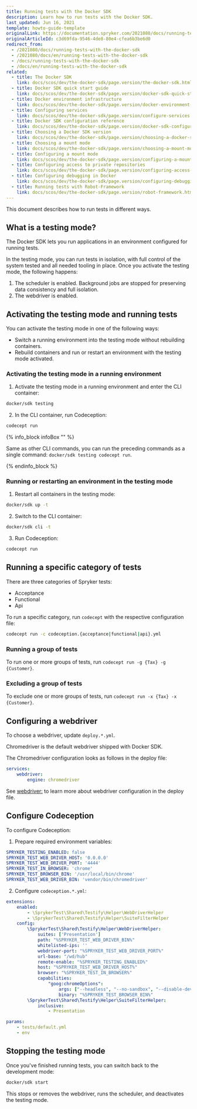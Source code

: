 ```yaml
---
title: Running tests with the Docker SDK
description: Learn how to run tests with the Docker SDK.
last_updated: Jun 16, 2021
template: howto-guide-template
originalLink: https://documentation.spryker.com/2021080/docs/running-tests-with-the-docker-sdk
originalArticleId: c3d69fda-9546-4de8-80e4-cfea6b3be6d0
redirect_from:
  - /2021080/docs/running-tests-with-the-docker-sdk
  - /2021080/docs/en/running-tests-with-the-docker-sdk
  - /docs/running-tests-with-the-docker-sdk
  - /docs/en/running-tests-with-the-docker-sdk
related:
  - title: The Docker SDK
    link: docs/scos/dev/the-docker-sdk/page.version/the-docker-sdk.html
  - title: Docker SDK quick start guide
    link: docs/scos/dev/the-docker-sdk/page.version/docker-sdk-quick-start-guide.html
  - title: Docker environment infrastructure
    link: docs/scos/dev/the-docker-sdk/page.version/docker-environment-infrastructure.html
  - title: Configuring services
    link: docs/scos/dev/the-docker-sdk/page.version/configure-services.html
  - title: Docker SDK configuration reference
    link: docs/scos/dev/the-docker-sdk/page.version/docker-sdk-configuration-reference.html
  - title: Choosing a Docker SDK version
    link: docs/scos/dev/the-docker-sdk/page.version/choosing-a-docker-sdk-version.html
  - title: Choosing a mount mode
    link: docs/scos/dev/the-docker-sdk/page.version/choosing-a-mount-mode.html
  - title: Configuring a mount mode
    link: docs/scos/dev/the-docker-sdk/page.version/configuring-a-mount-mode.html
  - title: Configuring access to private repositories
    link: docs/scos/dev/the-docker-sdk/page.version/configuring-access-to-private-repositories.html
  - title: Configuring debugging in Docker
    link: docs/scos/dev/the-docker-sdk/page.version/configuring-debugging-in-docker.html
  - title: Running tests with Robot-Framework
    link: docs/scos/dev/the-docker-sdk/page.version/robot-framework.html
---
```


This document describes how to run tests in different ways.

## What is a testing mode?

The Docker SDK lets you run applications in an environment configured for running tests.

In the testing mode, you can run tests in isolation, with full control of the system tested and all needed tooling in place. Once you activate the testing mode, the following happens:
1. The scheduler is enabled. Background jobs are stopped for preserving data consistency and full isolation.
2. The webdriver is enabled.

## Activating the testing mode and running tests

You can activate the testing mode in one of the following ways:

* Switch a running environment into the testing mode without rebuilding containers.
* Rebuild containers and run or restart an environment with the testing mode activated.

### Activating the testing mode in a running environment

1. Activate the testing mode in a running environment and enter the CLI container:

```bash
docker/sdk testing
```

2. In the CLI container, run Codeception:

```bash
codecept run
```
{% info_block infoBox "" %}

Same as other CLI commands, you can run the preceding commands as a single command: `docker/sdk testing codecept run`.

{% endinfo_block %}


### Running or restarting an environment in the testing mode

1. Restart all containers in the testing mode:

```bash
docker/sdk up -t
```

2. Switch to the CLI container:

```bash
docker/sdk cli -t
```

3. Run Codeception:

```bash
codecept run
```


## Running a specific category of tests

There are three categories of Spryker tests:

* Acceptance
* Functional
* Api

To run a specific category, run `codecept` with the respective configuration file:

```bash
codecept run -c codeception.{acceptance|functional|api}.yml
```

### Running a group of tests

To run one or more groups of tests, run `codecept run -g {Tax} -g {Customer}`.

### Excluding a group of tests

To exclude one or more groups of tests, run `codecept run -x {Tax} -x {Customer}`.


## Configuring a webdriver

To choose a webdriver, update `deploy.*.yml`.

Chromedriver is the default webdriver shipped with Docker SDK.

The Chromedriver configuration looks as follows in the deploy file:

```yaml
services:
    webdriver:
        engine: chromedriver
```        

See [webdriver:](/docs/scos/dev/the-docker-sdk/{{page.version}}/deploy-file/deploy-file-reference-1.0.html#webdriver) to learn more about webdriver configuration in the deploy file.

## Configure Codeception

To configure Codeception:

1. Prepare required environment variables:

```yaml
SPRYKER_TESTING_ENABLED: false
SPRYKER_TEST_WEB_DRIVER_HOST: '0.0.0.0'
SPRYKER_TEST_WEB_DRIVER_PORT: '4444'
SPRYKER_TEST_IN_BROWSER: 'chrome'
SPRYKER_TEST_BROWSER_BIN: '/usr/local/bin/chrome'
SPRYKER_TEST_WEB_DRIVER_BIN: 'vendor/bin/chromedriver'
```

2. Configure `codeception.*.yml`:

```yaml
extensions:
    enabled:
        - \SprykerTest\Shared\Testify\Helper\WebDriverHelper
        - \SprykerTest\Shared\Testify\Helper\SuiteFilterHelper
    config:
        \SprykerTest\Shared\Testify\Helper\WebDriverHelper:
            suites: ['Presentation']
            path: "%SPRYKER_TEST_WEB_DRIVER_BIN%"
            whitelisted-ips: ''
            webdriver-port: "%SPRYKER_TEST_WEB_DRIVER_PORT%"
            url-base: "/wd/hub"
            remote-enable: "%SPRYKER_TESTING_ENABLED%"
            host: "%SPRYKER_TEST_WEB_DRIVER_HOST%"
            browser: "%SPRYKER_TEST_IN_BROWSER%"
            capabilities:
                "goog:chromeOptions":
                    args: ["--headless", "--no-sandbox", "--disable-dev-shm-usage"]
                    binary: "%SPRYKER_TEST_BROWSER_BIN%"
        \SprykerTest\Shared\Testify\Helper\SuiteFilterHelper:
            inclusive:
                - Presentation

params:
    - tests/default.yml
    - env
```

## Stopping the testing mode

Once you've finished running tests, you can switch back to the development mode:

```bash
docker/sdk start
```

This stops or removes the webdriver, runs the scheduler, and deactivates the testing mode.

